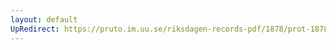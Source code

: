 ```yaml
---
layout: default
UpRedirect: https://pruto.im.uu.se/riksdagen-records-pdf/1878/prot-1878--ak--022/prot-1878--ak--022_029.pdf
---
```

